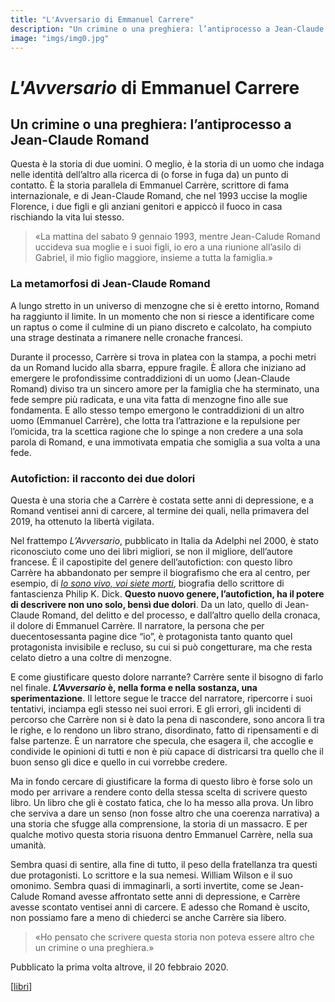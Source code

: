 ```yaml
---
title: "L'Avversario di Emmanuel Carrere"
description: "Un crimine o una preghiera: l’antiprocesso a Jean-Claude Romand."
image: "imgs/img0.jpg"
---
```


# *L'Avversario* di Emmanuel Carrere

## Un crimine o una preghiera: l’antiprocesso a Jean-Claude Romand

Questa è la storia di due uomini. O meglio, è la storia di un uomo che indaga nelle identità dell’altro alla ricerca di (o forse in fuga da) un punto di contatto. È la storia parallela di Emmanuel Carrère, scrittore di fama internazionale, e di Jean-Claude Romand, che nel 1993 uccise la moglie Florence, i due figli e gli anziani genitori e appiccò il fuoco in casa rischiando la vita lui stesso.

>«La mattina del sabato 9 gennaio 1993, mentre Jean-Calude Romand uccideva sua moglie e i suoi figli, io ero a una riunione all’asilo di Gabriel, il mio figlio maggiore, insieme a tutta la famiglia.»

### La metamorfosi di Jean-Claude Romand

A lungo stretto in un universo di menzogne che si è eretto intorno, Romand ha raggiunto il limite. In un momento che non si riesce a identificare come un raptus o come il culmine di un piano discreto e calcolato, ha compiuto una strage destinata a rimanere nelle cronache francesi.

Durante il processo, Carrère si trova in platea con la stampa, a pochi metri da un Romand lucido alla sbarra, eppure fragile. È allora che iniziano ad emergere le profondissime contraddizioni di un uomo (Jean-Claude Romand) diviso tra un sincero amore per la famiglia che ha sterminato, una fede sempre più radicata, e una vita fatta di menzogne fino alle sue fondamenta. E allo stesso tempo emergono le contraddizioni di un altro uomo (Emmanuel Carrère), che lotta tra l’attrazione e la repulsione per l’omicida, tra la scettica ragione che lo spinge a non credere a una sola parola di Romand, e una immotivata empatia che somiglia a sua volta a una fede.

### Autofiction: il racconto dei due dolori

Questa è una storia che a Carrère è costata sette anni di depressione, e a Romand ventisei anni di carcere, al termine dei quali, nella primavera del 2019, ha ottenuto la libertà vigilata.

Nel frattempo *L’Avversario*, pubblicato in Italia da Adelphi nel 2000, è stato riconosciuto come uno dei libri migliori, se non il migliore, dell’autore francese. È il capostipite del genere dell’autofiction: con questo libro Carrère ha abbandonato per sempre il biografismo che era al centro, per esempio, di [*Io sono vivo, voi siete morti*](https://www.adelphi.it/libro/9788845930874), biografia dello scrittore di fantascienza Philip K. Dick. __Questo nuovo genere, l’autofiction, ha il potere di descrivere non uno solo, bensì due dolori__. Da un lato, quello di Jean-Claude Romand, del delitto e del processo, e dall’altro quello della cronaca, il dolore di Emmanuel Carrère. Il narratore, la persona che per duecentosessanta pagine dice “io”, è protagonista tanto quanto quel protagonista invisibile e recluso, su cui si può congetturare, ma che resta celato dietro a una coltre di menzogne.

E come giustificare questo dolore narrante? Carrère sente il bisogno di farlo nel finale. __*L’Avversario* è, nella forma e nella sostanza, una sperimentazione__. Il lettore segue le tracce del narratore, ripercorre i suoi tentativi, inciampa egli stesso nei suoi errori. E gli errori, gli incidenti di percorso che Carrère non si è dato la pena di nascondere, sono ancora lì tra le righe, e lo rendono un libro strano, disordinato, fatto di ripensamenti e di false partenze. È un narratore che specula, che esagera il, che accoglie e condivide le opinioni di tutti e non è più capace di districarsi tra quello che il buon senso gli dice e quello in cui vorrebbe credere.

Ma in fondo cercare di giustificare la forma di questo libro è forse solo un modo per arrivare a rendere conto della stessa scelta di scrivere questo libro. Un libro che gli è costato fatica, che lo ha messo alla prova. Un libro che serviva a dare un senso (non fosse altro che una coerenza narrativa) a una storia che sfugge alla comprensione, la storia di un massacro. E per qualche motivo questa storia risuona dentro Emmanuel Carrère, nella sua umanità.

Sembra quasi di sentire, alla fine di tutto, il peso della fratellanza tra questi due protagonisti. Lo scrittore e la sua nemesi. William Wilson e il suo omonimo. Sembra quasi di immaginarli, a sorti invertite, come se Jean-Calude Romand avesse affrontato sette anni di depressione, e Carrère avesse scontato ventisei anni di carcere. E adesso che Romand è uscito, non possiamo fare a meno di chiederci se anche Carrère sia libero.

>«Ho pensato che scrivere questa storia non poteva essere altro che un crimine o una preghiera.»


<p class="date">Pubblicato la prima volta altrove, il 20 febbraio 2020.</p>

[[libri]]

[//begin]: # "Autogenerated link references for markdown compatibility"
[libri]: libri.md "Libri"
[//end]: # "Autogenerated link references"